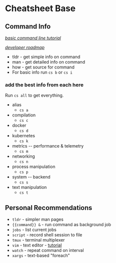# Cheatsheet Base

## Command Info

*[basic command line tutorial](https://ubuntu.com/tutorials/command-line-for-beginners#1-overview)*

*[developer roadmap](https://github.com/kamranahmedse/developer-roadmap)*

* tldr - get simple info on command
* man - get detailed info on command
* how - get source for command
* For basic info run `cs b` or `cs i`

### add the best info from each here

Run `cs all` to get everything.

* alias
    * `cs a`
* compilation
    * `cs c`
* docker
    * `cs d`
* kubernetes
    * `cs k`
* metrics -- performance & telemetry
    * `cs m`
* networking
    * `cs n`
* process manipulation
    * `cs p`
* system -- backend
    * `cs s`
* text manipulation
    * `cs t`

## Personal Recommendations

* `tldr` - simpler man pages
* `{{command}} &` - run command as background job
* `jobs` - list current jobs
* `script` - record shell session to file
* `tmux` - terminal multiplexer
* `vim` - text editor - [tutorial](https://vim-adventures.com/)
* `watch` - repeat command on interval
* `xargs` - text-based \"foreach\"
